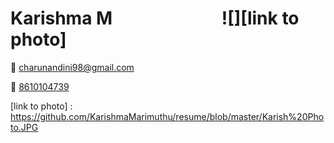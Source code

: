 Karishma M &emsp;&emsp;&emsp;&emsp;&emsp;&emsp;![][link to photo]
===
                                                                                        

:email:  [charunandini98@gmail.com](charunandini98@gmail.com)

:iphone: [8610104739](8610104739)

[link to photo] : https://github.com/KarishmaMarimuthu/resume/blob/master/Karish%20Photo.JPG

